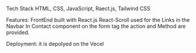 Tech Stack
HTML, CSS, JavaScript, Raect.js, Tailwind CSS

Features:
FrontEnd built with React.js
React-Scroll used for the Links in the Navbar
In Contact component on the form tag the action and Method are provided.

Deployment:
it is depolyed on the Vecel
